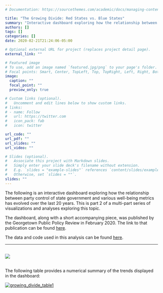 ```yaml
---
# Documentation: https://sourcethemes.com/academic/docs/managing-content/

title: "The Growing Divide: Red States vs. Blue States"
summary: "Interactive dashboard exploring how the relationship between party control of state government and various well-being metrics has evolved over the last 20 years. This is part 2 of a multi-part series of visualizations and analyses exploring this topic."
authors: []
tags: []
categories: []
date: 2020-02-21T21:24:06-05:00

# Optional external URL for project (replaces project detail page).
external_link: ""

# Featured image
# To use, add an image named `featured.jpg/png` to your page's folder.
# Focal points: Smart, Center, TopLeft, Top, TopRight, Left, Right, BottomLeft, Bottom, BottomRight.
image:
  caption: ""
  focal_point: ""
  preview_only: true

# Custom links (optional).
#   Uncomment and edit lines below to show custom links.
# links:
# - name: Follow
#   url: https://twitter.com
#   icon_pack: fab
#   icon: twitter

url_code: ""
url_pdf: ""
url_slides: ""
url_video: ""

# Slides (optional).
#   Associate this project with Markdown slides.
#   Simply enter your slide deck's filename without extension.
#   E.g. `slides = "example-slides"` references `content/slides/example-slides.md`.
#   Otherwise, set `slides = ""`.
slides: ""
---
```

The following is an interactive dashboard exploring how the relationship between party control of state government and various well-being metrics has evolved over the last 20 years. This is part 2 of a multi-part series of visualizations and analyses exploring this topic.

The dashboard, along with a short accompanying piece, was published by the Georgetown Public Policy Review in February 2020. The link to that publication can be found [here](http://gppreview.com/2020/02/21/growing-divide-red-states-vs-blue-states/).

The data and code used in this analysis can be found [here](https://github.com/andygreen-1/PartyControlStateGov).
***
<br/>

<div class='tableauPlaceholder' id='viz1582338784949' style='position: relative'><noscript><a href='#'><img alt=' ' src='https:&#47;&#47;public.tableau.com&#47;static&#47;images&#47;W9&#47;W9MMYQP9Z&#47;1_rss.png' style='border: none' /></a></noscript><object class='tableauViz'  style='display:none;'><param name='host_url' value='https%3A%2F%2Fpublic.tableau.com%2F' /> <param name='embed_code_version' value='3' /> <param name='path' value='shared&#47;W9MMYQP9Z' /> <param name='toolbar' value='yes' /><param name='static_image' value='https:&#47;&#47;public.tableau.com&#47;static&#47;images&#47;W9&#47;W9MMYQP9Z&#47;1.png' /> <param name='animate_transition' value='yes' /><param name='display_static_image' value='yes' /><param name='display_spinner' value='yes' /><param name='display_overlay' value='yes' /><param name='display_count' value='yes' /></object></div>                <script type='text/javascript'>                    var divElement = document.getElementById('viz1582338784949');                    var vizElement = divElement.getElementsByTagName('object')[0];                    if ( divElement.offsetWidth > 800 ) { vizElement.style.width='1000px';vizElement.style.height='827px';} else if ( divElement.offsetWidth > 500 ) { vizElement.style.width='1000px';vizElement.style.height='827px';} else { vizElement.style.width='100%';vizElement.style.height='2527px';}                     var scriptElement = document.createElement('script');                    scriptElement.src = 'https://public.tableau.com/javascripts/api/viz_v1.js';                    vizElement.parentNode.insertBefore(scriptElement, vizElement);                </script>

<br/>

The following table provides a numerical summary of the trends displayed in the dashboard:

[![growing_divide_table1](/img/growing_divide_table1.png)](https://andykgreen.com/img/growing_divide_table1.png)